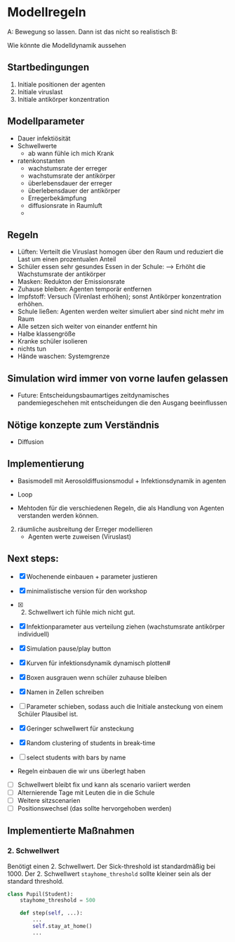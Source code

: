 # Modellregeln

A: Bewegung so lassen. Dann ist das nicht so realistisch
B: 

Wie könnte die Modelldynamik aussehen

## Startbedingungen
1. Initiale positionen der agenten
2. Initiale viruslast
3. Initiale antikörper konzentration 

## Modellparameter
- Dauer infektiösität
- Schwellwerte
  - ab wann fühle ich mich Krank
- ratenkonstanten
  - wachstumsrate der erreger
  - wachstumsrate der antikörper
  - überlebensdauer der erreger
  - überlebensdauer der antikörper
  - Erregerbekämpfung
  - diffusionsrate in Raumluft
  - 

## Regeln
- Lüften: Verteilt die Viruslast homogen über den Raum und reduziert die Last um einen prozentualen Anteil
- Schüler essen sehr gesundes Essen in der Schule: --> Erhöht die Wachstumsrate der antikörper
- Masken: Redukton der Emissionsrate
- Zuhause bleiben: Agenten temporär entfernen
- Impfstoff: Versuch (Virenlast erhöhen); sonst Antikörper konzentration erhöhen.
- Schule ließen: Agenten werden weiter simuliert aber sind nicht mehr im Raum
- Alle setzen sich weiter von einander entfernt hin
- Halbe klassengröße
- Kranke schüler isolieren
- nichts tun
- Hände waschen: Systemgrenze

## Simulation wird immer von vorne laufen gelassen

- Future: Entscheidungsbaumartiges zeitdynamisches pandemiegeschehen mit entscheidungen die den Ausgang beeinflussen


## Nötige konzepte zum Verständnis

- Diffusion


## Implementierung

- Basismodell mit Aerosoldiffusionsmodul + Infektionsdynamik in agenten
- Loop

- Mehtoden für die verschiedenen Regeln, die als Handlung von Agenten verstanden werden können.


2. räumliche ausbreitung der Erreger modellieren
    - Agenten werte zuweisen (Viruslast)


## Next steps:

- [x] Wochenende einbauen + parameter justieren
- [x] minimalistische version für den workshop
- [x] 2. Schwellwert ich fühle mich nicht gut.
- [x] Infektionparameter aus verteilung ziehen (wachstumsrate antikörper individuell)
- [x] Simulation pause/play button

- [x] Kurven für infektionsdynamik dynamisch plotten#
- [x] Boxen ausgrauen wenn schüler zuhause bleiben
- [x] Namen in Zellen schreiben
- [ ] Parameter schieben, sodass auch die Initiale ansteckung von einem Schüler Plausibel ist. 
- [x] Geringer schwellwert für ansteckung 
- [x] Random clustering of students in break-time
- [ ] select students with bars by name

- Regeln einbauen die wir uns überlegt haben
- [ ] Schwellwert bleibt fix und kann als scenario variiert werden
- [ ] Alternierende Tage mit Leuten die in die Schule
- [ ] Weitere sitzscenarien
- [ ] Positionswechsel (das sollte hervorgehoben werden)

## Implementierte Maßnahmen

### 2. Schwellwert 

Benötigt einen 2. Schwellwert. Der Sick-threshold ist standardmäßig bei 1000.
Der 2. Schwellwert `stayhome_threshold` sollte kleiner sein als der standard
threshold.

```py
class Pupil(Student):
    stayhome_threshold = 500

    def step(self, ...):
        ...
        self.stay_at_home()
        ...
```

